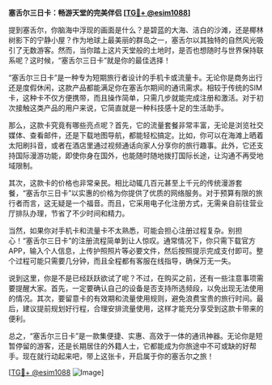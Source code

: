 **塞舌尔三日卡：畅游天堂的完美伴侣 [[TG💪+ @esim1088](https://t.me/s/esim1088)]**

提到塞舌尔，你脑海中浮现的画面是什么？是碧蓝的大海、洁白的沙滩，还是椰林树影下的宁静小屋？作为地球上最美丽的群岛之一，塞舌尔以其独特的自然风光吸引了无数游客。然而，当你踏上这片天堂般的土地时，是否也想随时与世界保持联系呢？这时候，“塞舌尔三日卡”就是你的最佳选择！

“塞舌尔三日卡”是一种专为短期旅行者设计的手机卡或流量卡。无论你是商务出行还是度假休闲，这款产品都能满足你在塞舌尔期间的通讯需求。相较于传统的SIM卡，这种卡不仅方便携带，而且操作简单，只需几步就能完成注册和激活。对于初次接触这类产品的用户来说，它简直就是一种科技感十足的生活助手。

那么，这款卡究竟有哪些亮点呢？首先，它的流量套餐非常丰富，无论是浏览社交媒体、查看邮件，还是下载地图导航，都能轻松搞定。比如，你可以在海滩上晒着太阳刷抖音，或者在酒店里通过视频通话向家人分享你的旅行趣事。此外，它还支持国际漫游功能，即使你身在国外，也能随时随地拨打国际长途，让沟通不再受地域限制。

其次，这款卡的价格也非常亲民。相比动辄几百元甚至上千元的传统漫游套餐，“塞舌尔三日卡”以实惠的价格为你提供了优质的网络服务。对于预算有限的旅行者而言，这无疑是一个福音。而且，它采用电子化注册方式，无需亲自前往营业厅排队办理，节省了不少时间和精力。

当然，如果你对手机卡和流量卡不太熟悉，可能会担心注册过程复杂。别担心！“塞舌尔三日卡”的注册流程简单到让人惊叹。通常情况下，你只需下载官方APP，输入个人信息，上传护照照片等必要文件，然后按照提示完成支付即可。整个过程可能只需要几分钟，而且全程都有客服在线指导，确保万无一失。

说到这里，你是不是已经跃跃欲试了呢？不过，在购买之前，还有一些注意事项需要提醒大家。首先，一定要确认自己的设备是否支持所选频段，以免出现无法使用的情况。其次，要留意卡的有效期和流量使用规则，避免浪费宝贵的旅行时间。最后，建议提前规划好行程，合理安排流量使用，这样才能充分享受到这款卡带来的便利。

总之，“塞舌尔三日卡”是一款集便捷、实惠、高效于一体的通讯神器。无论你是短暂停留的游客，还是长期居住的外籍人士，它都能成为你旅途中不可或缺的好帮手。现在就行动起来吧，带上这张卡，开启属于你的塞舌尔之旅！

[[TG💪+ @esim1088](https://t.me/s/esim1088) ![Image](https://i.postimg.cc/4NQfJmqS/Snipaste-2025-05-13-00-14-12.png)]